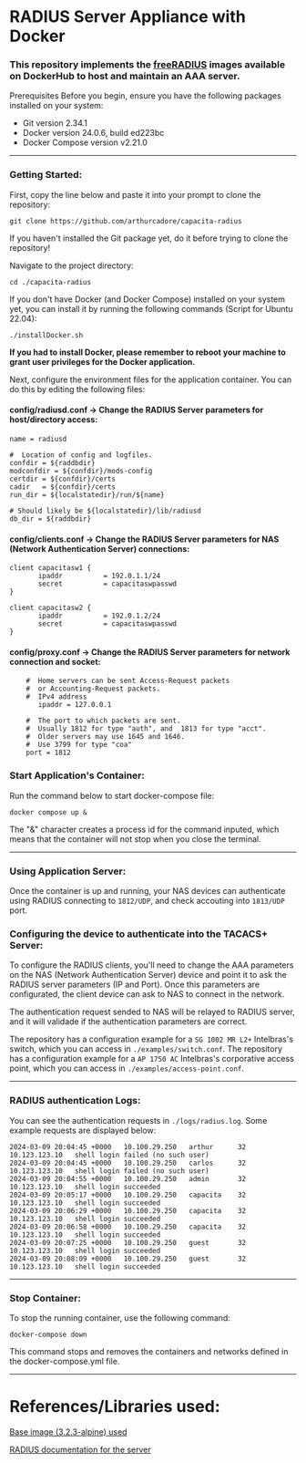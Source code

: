# RADIUS Server Appliance with Docker

### This repository implements the [freeRADIUS](https://hub.docker.com/r/freeradius/freeradius-server) images available on DockerHub to host and maintain an AAA server.

Prerequisites
Before you begin, ensure you have the following packages installed on your system:

- Git version 2.34.1
- Docker version 24.0.6, build ed223bc
- Docker Compose version v2.21.0

---

### Getting Started:

First, copy the line below and paste it into your prompt to clone the repository:

```
git clone https://github.com/arthurcadore/capacita-radius
```
If you haven't installed the Git package yet, do it before trying to clone the repository!

Navigate to the project directory:

```
cd ./capacita-radius
```

If you don't have Docker (and Docker Compose) installed on your system yet, you can install it by running the following commands (Script for Ubuntu 22.04):

```
./installDocker.sh
```

**If you had to install Docker, please remember to reboot your machine to grant user privileges for the Docker application.** 

Next, configure the environment files for the application container. You can do this by editing the following files:

#### config/radiusd.conf -> Change the RADIUS Server parameters for host/directory access:

```
name = radiusd

#  Location of config and logfiles.
confdir = ${raddbdir}
modconfdir = ${confdir}/mods-config
certdir = ${confdir}/certs
cadir   = ${confdir}/certs
run_dir = ${localstatedir}/run/${name}

# Should likely be ${localstatedir}/lib/radiusd
db_dir = ${raddbdir}
```

#### config/clients.conf -> Change the RADIUS Server parameters for NAS (Network Authentication Server) connections:

```
client capacitasw1 {
       ipaddr          = 192.0.1.1/24
       secret          = capacitaswpasswd
}

client capacitasw2 {
       ipaddr          = 192.0.1.2/24
       secret          = capacitaswpasswd
}
```

#### config/proxy.conf -> Change the RADIUS Server parameters for network connection and socket:
```
    #  Home servers can be sent Access-Request packets
    #  or Accounting-Request packets.
    #  IPv4 address
       ipaddr = 127.0.0.1

    #  The port to which packets are sent.
    #  Usually 1812 for type "auth", and  1813 for type "acct".
    #  Older servers may use 1645 and 1646.
    #  Use 3799 for type "coa"
    port = 1812

```

### Start Application's Container: 
Run the command below to start docker-compose file: 

```
docker compose up & 
```

The "&" character creates a process id for the command inputed, which means that the container will not stop when you close the terminal. 

---

### Using Application Server:

Once the container is up and running, your NAS devices can authenticate using RADIUS connecting to `1812/UDP`, and check accouting into `1813/UDP` port. 

### Configuring the device to authenticate into the TACACS+ Server: 

To configure the RADIUS clients, you'll need to change the AAA parameters on the NAS (Network Authentication Server) device and point it to ask the RADIUS server parameters (IP and Port). Once this parameters are configurated, the client device can ask to NAS to connect in the network. 

The authentication request sended to NAS will be relayed to RADIUS server, and it will validade if the authentication parameters are correct. 

The repository has a configuration example for a `SG 1002 MR L2+` Intelbras's switch, which you can access in `./examples/switch.conf`. The repository has a configuration example for a `AP 1750 AC` Intelbras's corporative access point, which you can access in `./examples/access-point.conf`. 

--- 

### RADIUS authentication Logs:

You can see the authentication requests in `./logs/radius.log`. Some example requests are displayed below:

```
2024-03-09 20:04:45 +0000	10.100.29.250	arthur	    32	10.123.123.10	shell login failed (no such user)
2024-03-09 20:04:45 +0000	10.100.29.250	carlos	    32	10.123.123.10	shell login failed (no such user)
2024-03-09 20:04:55 +0000	10.100.29.250	admin	    32	10.123.123.10	shell login succeeded
2024-03-09 20:05:17 +0000	10.100.29.250	capacita	32	10.123.123.10	shell login succeeded
2024-03-09 20:06:29 +0000	10.100.29.250	capacita	32	10.123.123.10	shell login succeeded
2024-03-09 20:06:58 +0000	10.100.29.250	capacita	32	10.123.123.10	shell login succeeded
2024-03-09 20:07:25 +0000	10.100.29.250	guest	    32	10.123.123.10	shell login succeeded
2024-03-09 20:08:09 +0000	10.100.29.250	guest	    32	10.123.123.10	shell login succeeded
```

--- 
### Stop Container: 
To stop the running container, use the following command:

```
docker-compose down
```

This command stops and removes the containers and networks defined in the docker-compose.yml file.

--- 

# References/Libraries used: 

[Base image (3.2.3-alpine) used](https://hub.docker.com/r/freeradius/freeradius-server)

[RADIUS documentation for the server](https://freeradius.org/documentation/)